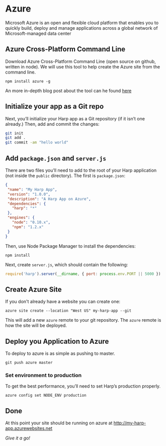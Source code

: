 # Azure

Microsoft Azure is an open and flexible cloud platform that enables you to quickly build, deploy and manage applications across a global network of Microsoft-managed data center

## Azure Cross-Platform Command Line

Download Azure Cross-Platform Command Line (open source on github, written in node).
We will use this tool to help create the Azure site from the command line.

    npm install azure -g

An more in-depth blog post about the tool can he found [here](http://www.hanselman.com/blog/WindowsAzureNoKidding.aspx)

## Initialize your app as a Git repo

  Next, you’ll initialize your Harp app as a Git repository (if it isn’t one already.) Then, add and commit the changes:

  ```sh
  git init
  git add .
  git commit -am "hello world"
  ```
  
## Add `package.json` and `server.js`

There are two files you’ll need to add to the root of your Harp application (not inside the `public` directory). The first is `package.json`:

```json
{
 "name": "My Harp App",
 "version": "1.0.0",
 "description": "A Harp App on Azure",
 "dependencies": {
   "harp": "*"
 },
 "engines": {
   "node": "0.10.x",
   "npm": "1.2.x"
 }
}
```

Then, use Node Package Manager to install the dependencies:

```
npm install
```

Next, create `server.js`, which should contain the following:

```js
require('harp').server(__dirname, { port: process.env.PORT || 5000 })
```

## Create Azure Site

If you don't already have a website you can create one:

    azure site create --location "West US" my-harp-app --git

This will add a new `azure` remote to your git repository. The `azure` remote is how the site will be deployed.

## Deploy you Application to Azure

To deploy to azure is as simple as pushing to master.

```git push azure master```

### Set environment to production
To get the best performance, you’ll need to set Harp’s production properly. 

```azure config set NODE_ENV production```

## Done 

At this point your site should be running on azure at http://my-harp-app.azurewebsites.net

*Give it a go!*
